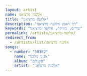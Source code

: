 ```yaml
---
layout: artist
name: אלקנה מרציאנו
title: "אלקנה מרציאנו"
description: "דף האמן אלקנה מרציאנו"
keywords: "שירים, מוזיקה, אלקנה מרציאנו"
permalink: /artists/אלקנה-מרציאנו/
redirect_from:
  - /artists/list/אלקנה מרציאנו
songs:
  - number: "58182"
    name: "אבינו מלכנו"
    album: "סינגלים"
    artist: "אלקנה מרציאנו"
---
```

